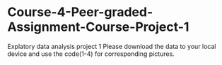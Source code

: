 # Course-4-Peer-graded-Assignment-Course-Project-1
Explatory data analysis project 1
Please download the data to your local device and use the code(1-4) for corresponding pictures.


